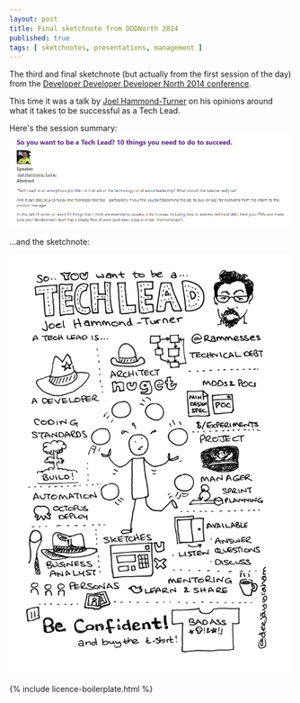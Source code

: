 ```yaml
---
layout: post
title: Final sketchnote from DDDNorth 2014
published: true
tags: [ sketchnotes, presentations, management ]
---
```


The third and final sketchnote (but actually from the first session of the day)
from the [Developer Developer Developer North 
2014 conference](http://www.dddnorth.co.uk/). 

This time it was a talk by [Joel Hammond-Turner](http://www.twitter.com/rammesses) on 
his opinions around what it takes to be successful as a Tech Lead.

Here's the session summary: 
![ddd north](/img/posts/sketchote3-from-ddd-north-2014/session-summary.png)

...and the sketchnote:

<img src="/img/posts/sketchote3-from-ddd-north-2014/dddnorth-2014-tech-lead-talk-vanilla.png" class="img-responsive" alt="ddd north sketchnote" />

{% include licence-boilerplate.html %}


